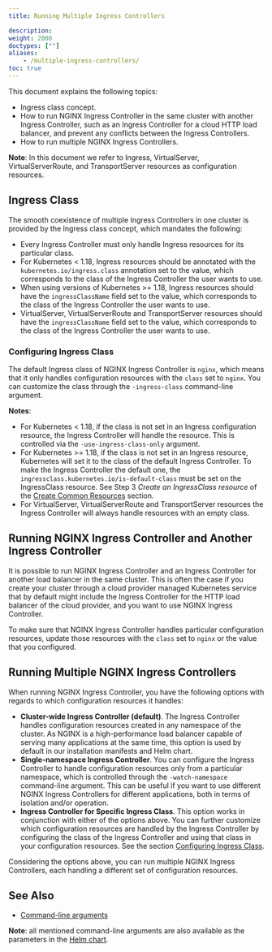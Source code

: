 ```yaml
---
title: Running Multiple Ingress Controllers

description: 
weight: 2000
doctypes: [""]
aliases:
    - /multiple-ingress-controllers/
toc: true
---
```



This document explains the following topics:
* Ingress class concept.
* How to run NGINX Ingress Controller in the same cluster with another Ingress Controller, such as an Ingress Controller for a cloud HTTP load balancer, and prevent any conflicts between the Ingress Controllers.
* How to run multiple NGINX Ingress Controllers.

**Note**: In this document we refer to Ingress, VirtualServer, VirtualServerRoute, and TransportServer resources as configuration resources. 

## Ingress Class

The smooth coexistence of multiple Ingress Controllers in one cluster is provided by the Ingress class concept, which mandates the following:
* Every Ingress Controller must only handle Ingress resources for its particular class. 
* For Kubernetes < 1.18, Ingress resources should be annotated with the `kubernetes.io/ingress.class` annotation set to the value, which corresponds to the class of the Ingress Controller the user wants to use. 
* When using versions of Kubernetes >= 1.18, Ingress resources should have the `ingressClassName` field set to the value, which corresponds to the class of the Ingress Controller the user wants to use. 
* VirtualServer, VirtualServerRoute and TransportServer resources should have the `ingressClassName` field set to the value, which corresponds to the class of the Ingress Controller the user wants to use.

### Configuring Ingress Class

The default Ingress class of NGINX Ingress Controller is `nginx`, which means that it only handles configuration resources with the `class` set to `nginx`. You can customize the class through the `-ingress-class` command-line argument.

**Notes**: 
* For Kubernetes < 1.18, if the class is not set in an Ingress configuration resource, the Ingress Controller will handle the resource. This is controlled via the `-use-ingress-class-only` argument. 
* For Kubernetes >= 1.18, if the class is not set in an Ingress resource, Kubernetes will set it to the class of the default Ingress Controller. To make the Ingress Controller the default one, the `ingressclass.kubernetes.io/is-default-class` must be set on the IngressClass resource. See Step 3 *Create an IngressClass resource* of the [Create Common Resources](/nginx-ingress-controller/installation/installation-with-manifests/#create-common-resources) section.
* For VirtualServer, VirtualServerRoute and TransportServer resources the Ingress Controller will always handle resources with an empty class.

## Running NGINX Ingress Controller and Another Ingress Controller

It is possible to run NGINX Ingress Controller and an Ingress Controller for another load balancer in the same cluster. This is often the case if you create your cluster through a cloud provider managed Kubernetes service that by default might include the Ingress Controller for the HTTP load balancer of the cloud provider, and you want to use NGINX Ingress Controller.

To make sure that NGINX Ingress Controller handles particular configuration resources, update those resources with the `class` set to `nginx` or the value that you configured.


## Running Multiple NGINX Ingress Controllers

When running NGINX Ingress Controller, you have the following options with regards to which configuration resources it handles:
* **Cluster-wide Ingress Controller (default)**. The Ingress Controller handles configuration resources created in any namespace of the cluster. As NGINX is a high-performance load balancer capable of serving many applications at the same time, this option is used by default in our installation manifests and Helm chart.
* **Single-namespace Ingress Controller**. You can configure the Ingress Controller to handle configuration resources only from a particular namespace, which is controlled through the `-watch-namespace` command-line argument. This can be useful if you want to use different NGINX Ingress Controllers for different applications, both in terms of isolation and/or operation.
* **Ingress Controller for Specific Ingress Class**. This option works in conjunction with either of the options above. You can further customize which configuration resources are handled by the Ingress Controller by configuring the class of the Ingress Controller and using that class in your configuration resources. See the section [Configuring Ingress Class](#configuring-ingress-class).

Considering the options above, you can run multiple NGINX Ingress Controllers, each handling a different set of configuration resources.

## See Also

* [Command-line arguments](/nginx-ingress-controller/configuration/global-configuration/command-line-arguments)

**Note**: all mentioned command-line arguments are also available as the parameters in the [Helm chart](/nginx-ingress-controller/installation/installation-with-helm).
